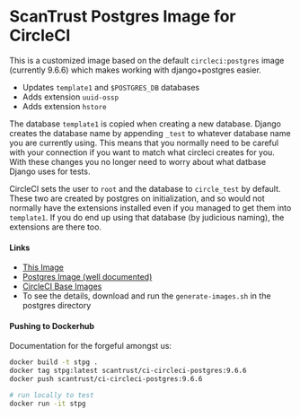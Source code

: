 # ScanTrust Postgres Image for CircleCI

This is a customized image based on the default `circleci:postgres` image (currently 9.6.6)
which makes working with django+postgres easier.

 * Updates `template1` and `$POSTGRES_DB` databases
  * Adds extension `uuid-ossp`
  * Adds extension `hstore`

The database `template1` is copied when creating a new database.  Django creates the database
name by appending `_test` to whatever database name you are currently using.  This means that
you normally need to be careful with your connection if you want to match what circleci creates
for you.  With these changes you no longer need to worry about what datbase Django uses for tests.

CircleCI sets the user to `root` and the database to `circle_test` by default.  These two are
created by postgres on initialization, and so would not normally have the extensions installed
even if you managed to get them into `template1`.  If you do end up using that database (by
judicious naming), the extensions are there too.

#### Links

 * [This Image](https://github.com/scantrust/public-images/tree/master/ci/circleci/postgres/)
 * [Postgres Image (well documented)](https://hub.docker.com/_/postgres/)
 * [CircleCI Base Images](https://github.com/circleci/circleci-images/tree/master/postgres)
  * To see the details, download and run the `generate-images.sh` in the postgres directory

#### Pushing to Dockerhub

Documentation for the forgeful amongst us:

```sh
docker build -t stpg .
docker tag stpg:latest scantrust/ci-circleci-postgres:9.6.6
docker push scantrust/ci-circleci-postgres:9.6.6

# run locally to test
docker run -it stpg
```